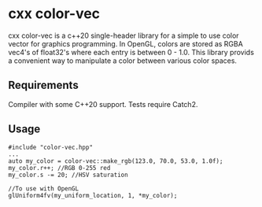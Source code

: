 # cxx color-vec
cxx color-vec is a c++20 single-header library for a simple to use color vector
for graphics programming. In OpenGL, colors are stored as RGBA vec4's of float32's where each entry is between 0 - 1.0. This library provids a convenient way to manipulate a color between various color spaces.

## Requirements
Compiler with some C++20 support. Tests require Catch2.

## Usage

```
#include "color-vec.hpp"
...
auto my_color = color-vec::make_rgb(123.0, 70.0, 53.0, 1.0f);
my_color.r++; //RGB 0-255 red
my_color.s -= 20; //HSV saturation

//To use with OpenGL
glUniform4fv(my_uniform_location, 1, *my_color);
```

